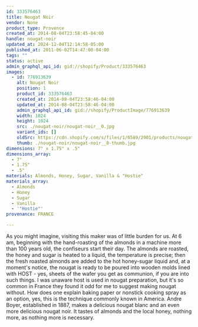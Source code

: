 ```yaml
---
id: 333576463
title: Nougat Noir
vendor: None
product_type: Provence
created_at: 2014-08-04T23:58:45-04:00
handle: nougat-noir
updated_at: 2024-12-04T12:14:58-05:00
published_at: 2011-06-02T14:47:00-04:00
tags: ""
status: active
admin_graphql_api_id: gid://shopify/Product/333576463
images:
  - id: 776913639
    alt: Nougat Noir
    position: 1
    product_id: 333576463
    created_at: 2014-08-04T23:58:46-04:00
    updated_at: 2014-08-04T23:58:46-04:00
    admin_graphql_api_id: gid://shopify/ProductImage/776913639
    width: 1024
    height: 1024
    src: ./nougat-noir/nougat-noir__0.jpg
    variant_ids: []
    oldSrc: https://cdn.shopify.com/s/files/1/0589/2901/products/nougat.jpeg?v=1407211126
    thumb: ./nougat-noir/nougat-noir__0-thumb.jpg
dimensions: 7" x 1.75" x .5"
dimensions_array:
  - 7"
  - 1.75"
  - .5"
materials: Almonds, Honey, Sugar, Vanilla & "Hostie"
materials_array:
  - Almonds
  - Honey
  - Sugar
  - Vanilla
  - '"Hostie"'
provenance: FRANCE

---
```


As you might imagine, visiting this maker was of little burden for us. At 6 am, beginning with the hand-roasting of the almonds in a machine more than 100 years old, the confiseurs start their day. The almonds are roasted, the honey and sugar is heated to a liquid, the temperature is precise; then the fresh roasted almonds are added to the hot honey-sugar liquid and, at a moment's notice, the nougat is ready to be poured into wooden molds lined with HOST - yes, sheets of the wafer you get as communion, if you are into such things. I was unaware host is used in nougat preparation, but it's so common in France they found it odd for me to suggest making nougat without. How does one explain baking paper or nonstick cooking spray as an option, yes, this is the technique commonly known in America. Andre Boyer, established in 1887, makes a delicious nougat blanc and an even more delicious nougat noir. It tastes of almonds and the local honey, nothing more, as nothing more is necessary.